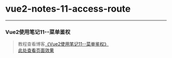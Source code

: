 # vue2-notes-11-access-route     
---
### Vue2使用笔记11--菜单鉴权               

> 教程查看博客[《Vue2使用笔记11--菜单鉴权》](https://godbasin.github.io/2016/12/17/vue2-notes-11-access-route/)           
> [此处查看页面效果](http://ofyya1gfg.bkt.clouddn.com/11-access-route/index.html#/app/add/service)
